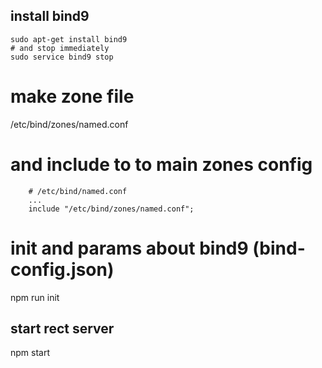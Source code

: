## install bind9
    sudo apt-get install bind9
    # and stop immediately
    sudo service bind9 stop 

# make zone file
/etc/bind/zones/named.conf

# and include to to main zones config

        # /etc/bind/named.conf
        ...
        include "/etc/bind/zones/named.conf";

# init and params about bind9 (bind-config.json)
npm run init

## start rect server
npm start

